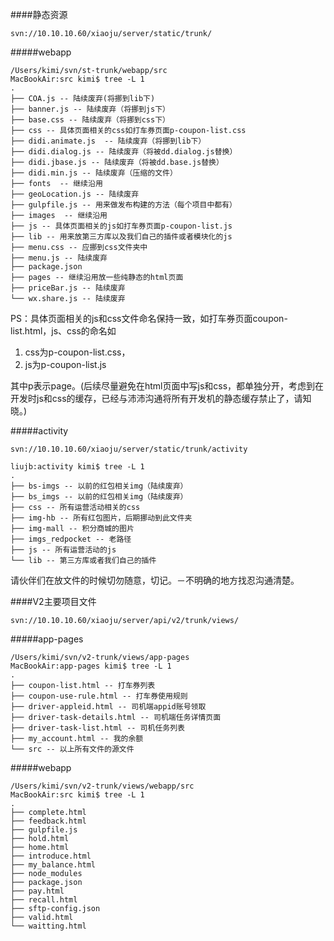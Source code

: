 ####静态资源

	svn://10.10.10.60/xiaoju/server/static/trunk/


#####webapp

	/Users/kimi/svn/st-trunk/webapp/src 
	MacBookAir:src kimi$ tree -L 1
	.
	├── COA.js -- 陆续废弃(将挪到lib下)
	├── banner.js -- 陆续废弃（将挪到js下）
	├── base.css -- 陆续废弃（将挪到css下）
	├── css -- 具体页面相关的css如打车券页面p-coupon-list.css
	├── didi.animate.js  -- 陆续废弃（将挪到lib下）
	├── didi.dialog.js -- 陆续废弃（将被dd.dialog.js替换）
	├── didi.jbase.js -- 陆续废弃（将被dd.base.js替换）
	├── didi.min.js -- 陆续废弃（压缩的文件）
	├── fonts  -- 继续沿用
	├── geoLocation.js -- 陆续废弃
	├── gulpfile.js -- 用来做发布构建的方法（每个项目中都有）
	├── images  -- 继续沿用
	├── js -- 具体页面相关的js如打车券页面p-coupon-list.js
	├── lib -- 用来放第三方库以及我们自己的插件或者模块化的js
	├── menu.css -- 应挪到css文件夹中
	├── menu.js -- 陆续废弃
	├── package.json
	├── pages -- 继续沿用放一些纯静态的html页面
	├── priceBar.js -- 陆续废弃
	└── wx.share.js -- 陆续废弃
	
	
PS：具体页面相关的js和css文件命名保持一致，如打车券页面coupon-list.html，js、css的命名如

1. css为p-coupon-list.css，
2. js为p-coupon-list.js

其中p表示page。(后续尽量避免在html页面中写js和css，都单独分开，考虑到在开发时js和css的缓存，已经与沛沛沟通将所有开发机的静态缓存禁止了，请知晓。)

#####activity

	svn://10.10.10.60/xiaoju/server/static/trunk/activity

	liujb:activity kimi$ tree -L 1
	.
	├── bs-imgs -- 以前的红包相关img（陆续废弃）
	├── bs_imgs -- 以前的红包相关img（陆续废弃）
	├── css -- 所有运营活动相关的css
	├── img-hb -- 所有红包图片，后期挪动到此文件夹
	├── img-mall -- 积分商城的图片
	├── imgs_redpocket -- 老路径
	├── js -- 所有运营活动的js
	└── lib -- 第三方库或者我们自己的插件
	
请伙伴们在放文件的时候切勿随意，切记。－不明确的地方找忍沟通清楚。


####V2主要项目文件

	svn://10.10.10.60/xiaoju/server/api/v2/trunk/views/

#####app-pages

	/Users/kimi/svn/v2-trunk/views/app-pages
	MacBookAir:app-pages kimi$ tree -L 1
	.
	├── coupon-list.html -- 打车券列表
	├── coupon-use-rule.html -- 打车券使用规则
	├── driver-appleid.html -- 司机端appid账号领取
	├── driver-task-details.html -- 司机端任务详情页面
	├── driver-task-list.html -- 司机任务列表
	├── my_account.html -- 我的余额
	└── src -- 以上所有文件的源文件
	
#####webapp

	/Users/kimi/svn/v2-trunk/views/webapp/src
	MacBookAir:src kimi$ tree -L 1
	.
	├── complete.html
	├── feedback.html
	├── gulpfile.js
	├── hold.html
	├── home.html
	├── introduce.html
	├── my_balance.html
	├── node_modules
	├── package.json
	├── pay.html
	├── recall.html
	├── sftp-config.json
	├── valid.html
	└── waitting.html
	

